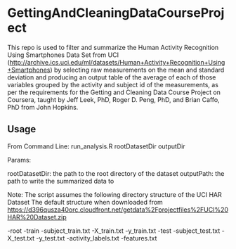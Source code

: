 # GettingAndCleaningDataCourseProject

This repo is used to filter and summarize the Human Activity Recognition Using Smartphones Data Set from UCI (http://archive.ics.uci.edu/ml/datasets/Human+Activity+Recognition+Using+Smartphones) by selecting raw measurements on the mean and standard deviation and producing an output table of the average of each of those variables grouped by the activity and subject id of the measurements, as per the requirements for the Getting and Cleaning Data Course Project on Coursera, taught by Jeff Leek, PhD, Roger D. Peng, PhD, and Brian Caffo, PhD from John Hopkins. 

## Usage

From Command Line: run_analysis.R rootDatasetDir outputDir

Params:

rootDatasetDir: the path to the root directory of the dataset
outputPath: the path to write the summarized data to

Note: The script assumes the following directory structure of the UCI HAR Dataset
      The default structure when downloaded from https://d396qusza40orc.cloudfront.net/getdata%2Fprojectfiles%2FUCI%20HAR%20Dataset.zip

   -root
       -train
           -subject_train.txt
           -X_train.txt
           -y_train.txt
       -test
           -subject_test.txt
           -X_test.txt
           -y_test.txt
       -activity_labels.txt
       -features.txt
